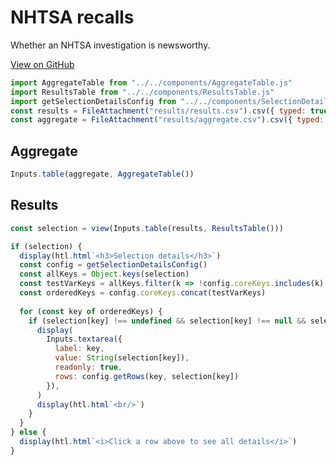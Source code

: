 # NHTSA recalls 

Whether an NHTSA investigation is newsworthy. 

[View on GitHub](https://github.com/kevinschaul/llm-evals/tree/main/src/evals/nhtsa-recalls)

```js
import AggregateTable from "../../components/AggregateTable.js"
import ResultsTable from "../../components/ResultsTable.js"
import getSelectionDetailsConfig from "../../components/SelectionDetails.js"
const results = FileAttachment("results/results.csv").csv({ typed: true })
const aggregate = FileAttachment("results/aggregate.csv").csv({ typed: true })
```

## Aggregate

```js
Inputs.table(aggregate, AggregateTable())
```

## Results

```js
const selection = view(Inputs.table(results, ResultsTable()))
```

```js
if (selection) {
  display(htl.html`<h3>Selection details</h3>`)
  const config = getSelectionDetailsConfig()
  const allKeys = Object.keys(selection)
  const testVarKeys = allKeys.filter(k => !config.coreKeys.includes(k) && k !== "prompt")
  const orderedKeys = config.coreKeys.concat(testVarKeys)
  
  for (const key of orderedKeys) {
    if (selection[key] !== undefined && selection[key] !== null && selection[key] !== "") {
      display(
        Inputs.textarea({ 
          label: key, 
          value: String(selection[key]), 
          readonly: true,
          rows: config.getRows(key, selection[key])
        }),
      )
      display(htl.html`<br/>`)
    }
  }
} else {
  display(htl.html`<i>Click a row above to see all details</i>`)
}
```
